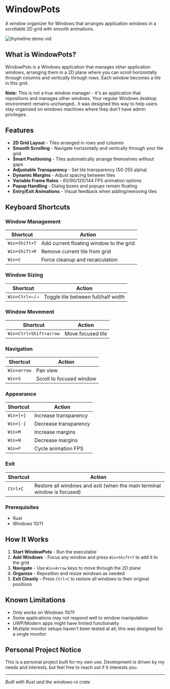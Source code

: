 # WindowPots

A window organizer for Windows that arranges application windows in a scrollable 2D grid with smooth animations.

![thymeline demo vid](https://github.com/user-attachments/assets/2cff35d6-beba-4fc5-92e3-7b95d1f1fd0b)

## What is WindowPots?

WindowPots is a Windows application that manages other application windows, arranging them in a 2D plane where you can scroll horizontally through columns and vertically through rows. Each window becomes a tile in this grid.

**Note:** This is not a true window manager - it's an application that repositions and manages other windows. Your regular Windows desktop environment remains unchanged.. it was designed this way to help users stay organized on windows machines where they don't have admin privileges.

## Features

- **2D Grid Layout** - Tiles arranged in rows and columns
- **Smooth Scrolling** - Navigate horizontally and vertically through your tile grid
- **Smart Positioning** - Tiles automatically arrange themselves without gaps
- **Adjustable Transparency** - Set tile transparency (50-255 alpha)
- **Dynamic Margins** - Adjust spacing between tiles
- **Variable Frame Rates** - 60/90/120/144 FPS animation options
- **Popup Handling** - Dialog boxes and popups remain floating
- **Entry/Exit Animations** - Visual feedback when adding/removing tiles

## Keyboard Shortcuts

### Window Management
| Shortcut | Action |
|----------|--------|
| `Win+Shift+T` | Add current floating window to the grid |
| `Win+Shift+R` | Remove current tile from grid |
| `Win+C` | Force cleanup and recalculation |

### Window Sizing
| Shortcut | Action |
|----------|--------|
| `Win+Ctrl+←/→` | Toggle tile between full/half width |

### Window Movement
| Shortcut | Action |
|----------|--------|
| `Win+Ctrl+Shift+arrow` | Move focused tile |

### Navigation
| Shortcut | Action |
|----------|--------|
| `Win+arrow` | Pan view |
| `Win+S` | Scroll to focused window |

### Appearance
| Shortcut | Action |
|----------|--------|
| `Win+[=]` | Increase transparency |
| `Win+[-]` | Decrease transparency |
| `Win+M` | Increase margins |
| `Win+N` | Decrease margins |
| `Win+F` | Cycle animation FPS |

### Exit
| Shortcut | Action |
|----------|--------|
| `Ctrl+C` | Restore all windows and exit (when the main terminal window is focused) |

### Prerequisites
- Rust
- Windows 10/11

## How It Works

1. **Start WindowPots** - Run the executable
2. **Add Windows** - Focus any window and press `Win+Shift+T` to add it to the grid
3. **Navigate** - Use `Win+Arrow` keys to move through the 2D plane
4. **Organize** - Reposition and resize windows as needed
5. **Exit Cleanly** - Press `Ctrl+C` to restore all windows to their original positions

## Known Limitations

- Only works on Windows 10/11
- Some applications may not respond well to window manipulation
- UWP/Modern apps might have limited functionality
- Multiple monitor setups haven't been tested at all; this was designed for a single monitor

## Personal Project Notice

This is a personal project built for my own use. Development is driven by my needs and interests, but feel free to reach out if it interests you.

---

*Built with Rust and the windows-rs crate*
